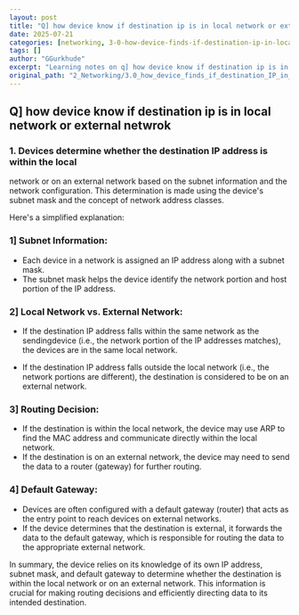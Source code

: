 ```yaml
---
layout: post
title: "Q] how device know if destination ip is in local network or external netwrok"
date: 2025-07-21
categories: [networking, 3-0-how-device-finds-if-destination-ip-in-local-or-external-network--md]
tags: []
author: "GGurkhude"
excerpt: "Learning notes on q] how device know if destination ip is in local network or external netwrok"
original_path: "2_Networking/3.0_how_device_finds_if_destination_IP_in_local_or_external_network_.md"
---
```



## Q] how device know if destination ip is in local network or external netwrok


### 1. Devices determine whether the destination IP address is within the local 
network or on an external network based on the subnet information and the network 
configuration. This determination is made using the device's subnet mask and 
the concept of network address classes.

Here's a simplified explanation:

### 1] Subnet Information:

- Each device in a network is assigned an IP address along with a subnet mask.
- The subnet mask helps the device identify the network portion and host 
portion of the IP address.

### 2] Local Network vs. External Network:

- If the destination IP address falls within the same network as the sendingdevice (i.e., the network portion of the IP addresses matches), the devices are in the same local network.

- If the destination IP address falls outside the local network 
(i.e., the network portions are different), the destination is considered 
to be on an external network.

### 3] Routing Decision:

- If the destination is within the local network, the device may use ARP to find the MAC address and communicate directly within the local network.
- If the destination is on an external network, the device may need to send the data to a router (gateway) for further routing.

### 4] Default Gateway:

- Devices are often configured with a default gateway (router) that acts as the entry point to reach devices on external networks.
- If the device determines that the destination is external, it forwards the data to the default gateway, which is responsible for routing the data to the appropriate external network.

In summary, the device relies on its knowledge of its own IP address, 
subnet mask, and default gateway to determine whether the destination 
is within the local network or on an external network. 
This information is crucial for making routing decisions and 
efficiently directing data to its intended destination.